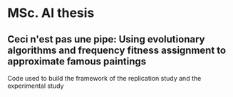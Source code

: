 # MSc. AI thesis

## Ceci n'est pas une pipe: Using evolutionary algorithms and frequency fitness assignment to approximate famous paintings

Code used to build the framework of the replication study and the experimental study
